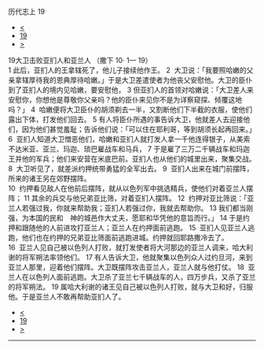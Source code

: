 ﻿





 历代志上 19




* [<](bible/1CH18.md)
* [19](bible/1CH.md)
* [>](bible/1CH20.md)



 
19大卫击败亚扪人和亚兰人 （撒下
10·
1—
19）  
1 此后，亚扪人的王拿辖死了，他儿子接续他作王。 
2  大卫说：「我要照哈嫩的父亲拿辖厚待我的恩典厚待哈嫩。」于是大卫差遣使者为他丧父安慰他。大卫的臣仆到了亚扪人的境内见哈嫩，要安慰他， 
3 但亚扪人的首领对哈嫩说：「大卫差人来安慰你，你想他是尊敬你父亲吗？他的臣仆来见你不是为详察窥探、倾覆这地吗？」 
4  哈嫩便将大卫臣仆的胡须剃去一半，又割断他们下半截的衣服，使他们露出下体，打发他们回去。 
5 有人将臣仆所遇的事告诉大卫，他就差人去迎接他们，因为他们甚觉羞耻；告诉他们说：「可以住在耶利哥，等到胡须长起再回来。」  
6  亚扪人知道大卫憎恶他们，哈嫩和亚扪人就打发人拿一千他连得银子，从美索不达米亚、亚兰、玛迦、琐巴雇战车和马兵， 
7 于是雇了三万二千辆战车和玛迦王并他的军兵；他们来安营在米底巴前。亚扪人也从他们的城里出来，聚集交战。 
8  大卫听见了，就差派约押统带勇猛的全军出去。 
9  亚扪人出来在城门前摆阵，所来的诸王另在郊野摆阵。  
10  约押看见敌人在他前后摆阵，就从以色列军中挑选精兵，使他们对着亚兰人摆阵； 
11 其余的兵交与他兄弟亚比筛，对着亚扪人摆阵。 
12  约押对亚比筛说：「亚兰人若强过我，你就来帮助我；亚扪人若强过你，我就去帮助你。 
13 我们都当刚强，为本国的民和　神的城邑作大丈夫，愿耶和华凭他的意旨而行。」 
14 于是约押和跟随他的人前进攻打亚兰人；亚兰人在约押面前逃跑。 
15  亚扪人见亚兰人逃跑，他们也在约押的兄弟亚比筛面前逃跑进城。约押就回耶路撒冷去了。  
16  亚兰人见自己被以色列人打败，就打发使者将大河那边的亚兰人调来，哈大利谢的将军朔法率领他们。 
17 有人告诉大卫，他就聚集以色列众人过约旦河，来到亚兰人那里，迎着他们摆阵。大卫既摆阵攻击亚兰人，亚兰人就与他打仗。 
18  亚兰人在以色列人面前逃跑。大卫杀了亚兰七千辆战车的人，四万步兵，又杀了亚兰的将军朔法。 
19 属哈大利谢的诸王见自己被以色列人打败，就与大卫和好，归服他。于是亚兰人不敢再帮助亚扪人了。 
* [<](bible/1CH18.md)
* [19](bible/1CH.md)
* [>](bible/1CH20.md)





---










